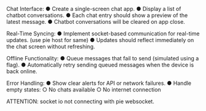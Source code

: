 Chat Interface:
● Create a single-screen chat app.
● Display a list of chatbot conversations.
● Each chat entry should show a preview of the latest message.
● Chatbot conversations will be cleared on app close.

Real-Time Syncing:
● Implement socket-based communication for real-time updates. (use pie host for same)
● Updates should reflect immediately on the chat screen without refreshing.

Offline Functionality:
● Queue messages that fail to send (simulated using a flag).
● Automatically retry sending queued messages when the device is back online.

Error Handling:
● Show clear alerts for API or network failures.
● Handle empty states:
○ No chats available
○ No internet connection

ATTENTION: socket io not connecting with pie websocket.
